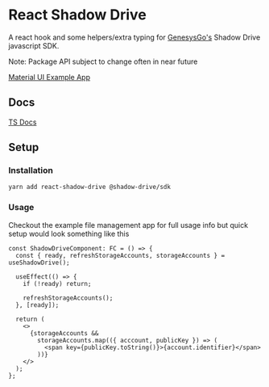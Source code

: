 # React Shadow Drive

A react hook and some helpers/extra typing for [GenesysGo's](https://shdw.genesysgo.com/) Shadow Drive javascript SDK.

Note: Package API subject to change often in near future

[Material UI Example App](https://shdw-drive.genesysgo.net/iEfzG3sxgC3GL6bjikAiK4DRAG5XFbuBsDy8ypy129w/index.html)

## Docs

[TS Docs](https://willsnowdon.github.io/react-shadow-drive/)

## Setup

### Installation

`yarn add react-shadow-drive @shadow-drive/sdk`

### Usage

Checkout the example file management app for full usage info but quick setup would look something like this

```tsx
const ShadowDriveComponent: FC = () => {
  const { ready, refreshStorageAccounts, storageAccounts } = useShadowDrive();

  useEffect(() => {
    if (!ready) return;

    refreshStorageAccounts();
  }, [ready]);

  return (
    <>
      {storageAccounts &&
        storageAccounts.map(({ acccount, publicKey }) => (
          <span key={publicKey.toString()}>{account.identifier}</span>
        ))}
    </>
  );
};
```
